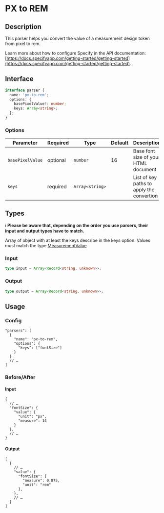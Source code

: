 # PX to REM

## Description
This parser helps you convert the value of a measurement design token from pixel to rem.

Learn more about how to configure Specify in the API documentation: [https://docs.specifyapp.com/getting-started/getting-started](https://docs.specifyapp.com/getting-started/getting-started).

## Interface

```ts
interface parser {
  name: 'px-to-rem';
  options: {
    basePixelValue?: number;
    keys: Array<string>;
  };
}
```

### Options

| Parameter        | Required | Type            | Default | Description                               |
| ---------------- | -------- | --------------- | ------- | ----------------------------------------- |
| `basePixelValue` | optional | `number`        | 16      | Base font size of your HTML document      |
| `keys`           | required | `Array<string>` |         | List of key paths to apply the convertion |

## Types

ℹ️ **Please be aware that, depending on the order you use parsers, their input and output types have to match.**

Array of object with at least the keys describe in the keys option.
Values must match the type [MeasurementValue](https://github.com/Specifyapp/parsers/blob/master/types/tokens/Measurement.ts#L3)

### Input

```ts
type input = Array<Record<string, unknown>>;
```

### Output

```ts
type output = Array<Record<string, unknown>>;
```

## Usage

### Config
```jsonc
"parsers": [
  {
    "name": "px-to-rem",
    "options": {
      "keys": ["fontSize"]
    }
  }
  // …
]
```

### Before/After

#### Input
```jsonc
{
  // …
  "fontSize": {
    "value": {
      "unit": "px",
      "measure": 14
    }
  },
  // …
}
```

#### Output

```jsonc
[
  {
    // …
    "value": {
      "fontSize": {
        "measure": 0.875,
        "unit": "rem"
      },
    },
    // …
  }
]
```
